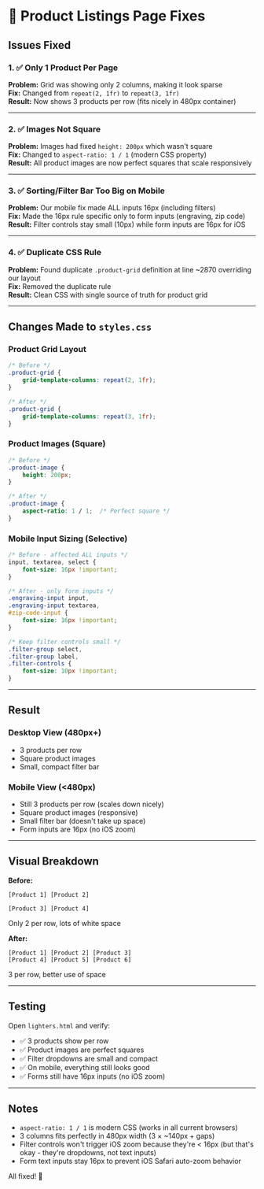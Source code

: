# 🔧 Product Listings Page Fixes

## Issues Fixed

### 1. ✅ Only 1 Product Per Page
**Problem:** Grid was showing only 2 columns, making it look sparse  
**Fix:** Changed from `repeat(2, 1fr)` to `repeat(3, 1fr)`  
**Result:** Now shows 3 products per row (fits nicely in 480px container)

---

### 2. ✅ Images Not Square
**Problem:** Images had fixed `height: 200px` which wasn't square  
**Fix:** Changed to `aspect-ratio: 1 / 1` (modern CSS property)  
**Result:** All product images are now perfect squares that scale responsively

---

### 3. ✅ Sorting/Filter Bar Too Big on Mobile
**Problem:** Our mobile fix made ALL inputs 16px (including filters)  
**Fix:** Made the 16px rule specific only to form inputs (engraving, zip code)  
**Result:** Filter controls stay small (10px) while form inputs are 16px for iOS

---

### 4. ✅ Duplicate CSS Rule
**Problem:** Found duplicate `.product-grid` definition at line ~2870 overriding our layout  
**Fix:** Removed the duplicate rule  
**Result:** Clean CSS with single source of truth for product grid

---

## Changes Made to `styles.css`

### Product Grid Layout
```css
/* Before */
.product-grid {
    grid-template-columns: repeat(2, 1fr);
}

/* After */
.product-grid {
    grid-template-columns: repeat(3, 1fr);
}
```

### Product Images (Square)
```css
/* Before */
.product-image {
    height: 200px;
}

/* After */
.product-image {
    aspect-ratio: 1 / 1;  /* Perfect square */
}
```

### Mobile Input Sizing (Selective)
```css
/* Before - affected ALL inputs */
input, textarea, select {
    font-size: 16px !important;
}

/* After - only form inputs */
.engraving-input input,
.engraving-input textarea,
#zip-code-input {
    font-size: 16px !important;
}

/* Keep filter controls small */
.filter-group select,
.filter-group label,
.filter-controls {
    font-size: 10px !important;
}
```

---

## Result

### Desktop View (480px+)
- 3 products per row
- Square product images
- Small, compact filter bar

### Mobile View (<480px)
- Still 3 products per row (scales down nicely)
- Square product images (responsive)
- Small filter bar (doesn't take up space)
- Form inputs are 16px (no iOS zoom)

---

## Visual Breakdown

**Before:**
```
[Product 1] [Product 2]
            
[Product 3] [Product 4]
```
Only 2 per row, lots of white space

**After:**
```
[Product 1] [Product 2] [Product 3]
[Product 4] [Product 5] [Product 6]
```
3 per row, better use of space

---

## Testing

Open `lighters.html` and verify:
- ✅ 3 products show per row
- ✅ Product images are perfect squares
- ✅ Filter dropdowns are small and compact
- ✅ On mobile, everything still looks good
- ✅ Forms still have 16px inputs (no iOS zoom)

---

## Notes

- `aspect-ratio: 1 / 1` is modern CSS (works in all current browsers)
- 3 columns fits perfectly in 480px width (3 × ~140px + gaps)
- Filter controls won't trigger iOS zoom because they're < 16px (but that's okay - they're dropdowns, not text inputs)
- Form text inputs stay 16px to prevent iOS Safari auto-zoom behavior

All fixed! 🎉
